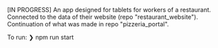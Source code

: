 [IN PROGRESS]
An app designed for tablets for workers of a restaurant. Connected to the data of their website (repo "restaurant_website"). Continuation of what was made in repo "pizzeria_portal".

To run: 
  ❯ npm run start
